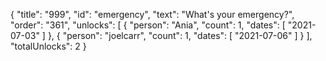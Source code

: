 {
  "title": "999",
  "id": "emergency",
  "text": "What's your emergency?",
  "order": "361",
  "unlocks": [
    {
      "person": "Ania",
      "count": 1,
      "dates": [
        "2021-07-03"
      ]
    },
    {
      "person": "joelcarr",
      "count": 1,
      "dates": [
        "2021-07-06"
      ]
    }
  ],
  "totalUnlocks": 2
}
